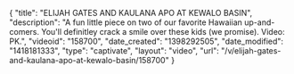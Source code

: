 {
    "title": "ELIJAH GATES AND KAULANA APO AT KEWALO BASIN",
    "description": "A fun little piece on two of our favorite Hawaiian up-and-comers. You'll definitley crack a smile over these kids (we promise). Video: PK.",
    "videoid": "158700",
    "date_created": "1398292505",
    "date_modified": "1418181333",
    "type": "captivate",
    "layout": "video",
    "url": "\/v\/elijah-gates-and-kaulana-apo-at-kewalo-basin\/158700"
}